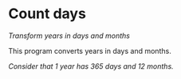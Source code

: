 # Count days

*Transform years in days and months*

This program converts years in days and months.

*Consider that 1 year has 365 days and 12 months.*